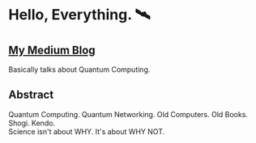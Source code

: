 # Hello, Everything. 🛰
  
## [My Medium Blog](http://visbyrain.medium.com/)
Basically talks about Quantum Computing.

## Abstract
Quantum Computing. Quantum Networking. Old Computers. Old Books. Shogi. Kendo.  
Science isn't about WHY. It's about WHY NOT.
